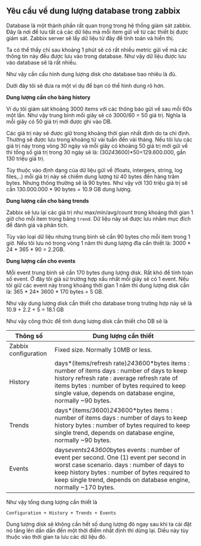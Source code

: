 ## Yêu cầu về dung lượng database trong zabbix

Database là một thành phần rất quan trọng trong hệ thống giám sát zabbix. Đây là nơi để lưu tất cả các dữ liệu mà mỗi item gửi về từ các thiết bị được giám sát. Zabbix server sẽ lấy dữ liệu từ đây để tính toán và hiển thị. 

Ta có thể thấy chỉ sau khoảng 1 phút sẽ có rất nhiều metric gửi về mà các thông tin này đều được lưu vào trong database.  Như vậy dữ liệu được lưu vào database sẽ là rất nhiều.

Như vậy cần cấu hình dung lượng disk cho database bao nhiêu là đủ.

Dưới đây tôi sẽ đưa ra một ví dụ để bạn có thể hình dung rõ hơn.

**Dung lượng cần cho bảng history**

Ví dụ tôi giám sát khoảng 3000 items với các thông báo gửi về sau mỗi 60s một lần. Như vậy trung bình mối giây sẽ có 3000/60 = 50 giá trị. Nghĩa là mỗi giây có 50 giá trị mới được ghi vào DB.

Các giá trị này sẽ được giữ trong khoảng thời gian nhất định do ta chỉ định. Thường sẽ được lưu trong khoảng từ vài tuần đến vài tháng. Nếu tôi lưu các giá trị này trong vòng 30 ngày và mỗi giây có khoảng 50 giá trị mới gửi về thì tổng số giá trị trong 30 ngày sẽ là: (30*24*3600)*50=129.600.000, gần 130 triệu giá trị.

Tùy thuộc vào định dạng của dữ liệu gửi về (floats, intergers, string, log files,..) mỗi giá trị này sẽ chiếm dung lượng từ 40 bytes đến hàng trăm bytes. Nhưng thông thường sẽ là 90 bytes. Như vậy với 130 triệu giá trị sẽ cần 130.000.000 * 90 bytes = 10.9 GB dung lượng.

**Dung lượng cần cho bảng trends**

Zabbix sẽ lưu lại các giá trị như max/min/avg/count trong khoảng thời gian 1 giờ cho mỗi item trong bảng `trend`. Dữ liệu này sẽ được lưu nhằm mục đích để đánh giá và phân tích.

Tùy vào loại dữ liệu nhưng trung bình sẽ cần 90 bytes cho mỗi item trong 1 giờ. Nếu tôi lưu nó trong vòng 1 năm thì dung lượng đĩa cần thiết là: 3000 * 24 * 365 * 90 = 2.2GB.

**Dung lượng cần cho events**

Mỗi event trung bình sẽ cần 170 bytes dung lượng disk. Rất khó để tính toán số event. Ở đây tôi giả sử trường hợp xấu nhất mỗi giây sẽ có 1 event. Nếu tôi giữ các event này trong khoảng thời gian 1 năm thì dung lượng disk cần là: 365 * 24* 3600 * 170 bytes = 5 GB.

Như vậy dung lượng disk cần thiết cho database trong trường hợp này sẽ là 10.9 + 2.2 + 5 = 18.1 GB

Như vậy công thức để tính dung lượng disk cần thiết cho DB sẽ là

| Thông số | Dung lượng cần thiết |
| -------- | -------------------- |
| Zabbix configuration | Fixed size. Normally 10MB or less. |
| History | days*(items/refresh rate)*24*3600*bytes     items : number of items     days : number of days to keep history refresh rate : average    refresh rate of items      bytes : number of bytes required to keep single value, depends on database engine, normally ~90 bytes.|
| Trends | days*(items/3600)*24*3600*bytes  items : number of items days :  number of days to keep history  bytes : number of bytes required to keep single trend, depends on database engine, normally ~90 bytes. |
| Events | days*events*24*3600*bytes    events : number of event per second.    One (1) event per second in worst case scenario.    days : number of days to keep history   bytes : number of bytes required to keep single trend, depends on database engine, normally ~170 bytes. |

Như vậy tổng dung lượng cần thiết là 

```
Configuration + History + Trends + Events
```

Dung lượng disk sẽ không cần hết số dung lượng đó ngay sau khi ta cài đặt nó tăng lên dần dần đến một thời điểm nhất định thì dừng lại. Diều này tùy thuộc vào thời gian ta lưu các dữ liệu đó.